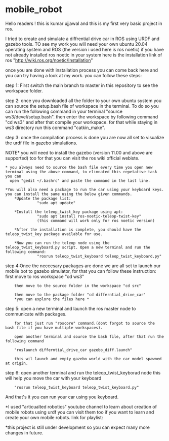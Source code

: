 # mobile_robot
Hello readers ! this is kumar ujjawal and this is my first very basic project in ros.

I tried to create and simulate a diffrential drive car in ROS using URDF and gazebo tools.
TO see my work you will need your own ubuntu 20.04 operating system and ROS (the version i used here is ros noetic)
if you have not already installed ros noetic in your system here is the installation link of ros 
"http://wiki.ros.org/noetic/Installation"

once you are done with installation process you can come back here and you can try having a look at my work.
you can follow these steps:

step 1: First switch the main branch to master in this repository to see the workspace folder.

step 2: once you downloaded all the folder to your own ubuntu system you can source the setup.bash file of workspace in the terminal.
        To do so you can run the following command in your terminal "source ws3/devel/setup.bash".
        then enter the workspace by following command "cd ws3" and after that compile your workspace.
        for that while staying in ws3 directory run this command "catkin_make".
        
step 3: once the compilation process is done you are now all set to visualize the urdf file in gazebo simulations.

NOTE* you will need to install the gazebo (version 11.00 and above are supported) too for that you can visit the ros wiki official webiste.

    * you always need to source the bash file every time you open new terminal using the above command, to elimnated this repetative task you can 
      open "gedit ~/.bashrc" and paste the command in the last line.
      
    *You will also need a package to run the car using your keyboard keys. you can install the same using the below given commands.
        *Update the package list:
                  "sudo apt update"
                  
        *Install the teleop_twist_key package using apt:
                  "sudo apt install ros-noetic-teleop-twist-key"
                  (this command will work only for ros noetic version)
                  
        *After the installation is complete, you should have the teleop_twist_key package available for use.
        
        *Now you can run the teleop node using the teleop_twist_keyboard.py script. Open a new terminal and run the following command:        
                  "rosrun teleop_twist_keyboard teleop_twist_keyboard.py"

step 4:Once the neccesary packages are done we are all set to launch our mobile bot to gazebo simulator, for that you can follow these instruction:
        first move to ros workspace "cd ws3"
        
        then move to the source folder in the workspace "cd src"
        
        then move to the package folder "cd differntial_drive_car"
        *you can explore the files here *
        
step 5: open a new terminal and launch the ros master node to communicate with packages.

        for that just run "roscore" command.(dont forgot to source the bash file if you have multiple workspaces).
        
        open another terminal and source the bash file, after that run the following command
        
        "roslaunch differntial_drive_car gazebo_diff.launch"
        
        this wil launch and empty gazebo world with the car model spawned at origin.
        
step 6: open another terminal and run the teleop_twist_keyborad node this will help you move the car with your keyboard

        "rosrun teleop_twist_keyboard teleop_twist_keyboard.py"

And that's it you can run your car using you keyboard.

*I used "articualted robotics" youtube channel to learn about creation of mobile robots using urdf you can visit them too if you want to learn and create your own 
mobile robots. link for playlist:

*this project is still under development so you can expect many more changes in future.


